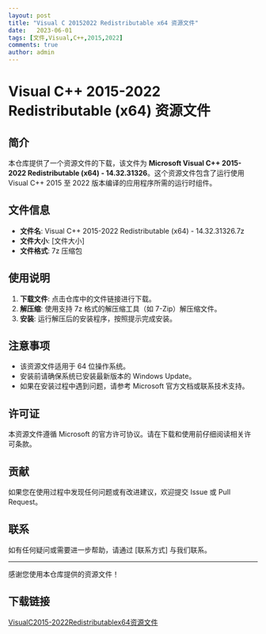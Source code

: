 ```yaml
---
layout: post
title: "Visual C 20152022 Redistributable x64 资源文件"
date:   2023-06-01
tags: [文件,Visual,C++,2015,2022]
comments: true
author: admin
---
```

# Visual C++ 2015-2022 Redistributable (x64) 资源文件

## 简介

本仓库提供了一个资源文件的下载，该文件为 **Microsoft Visual C++ 2015-2022 Redistributable (x64) - 14.32.31326**。这个资源文件包含了运行使用 Visual C++ 2015 至 2022 版本编译的应用程序所需的运行时组件。

## 文件信息

- **文件名**: Visual C++ 2015-2022 Redistributable (x64) - 14.32.31326.7z
- **文件大小**: [文件大小]
- **文件格式**: 7z 压缩包

## 使用说明

1. **下载文件**: 点击仓库中的文件链接进行下载。
2. **解压缩**: 使用支持 7z 格式的解压缩工具（如 7-Zip）解压缩文件。
3. **安装**: 运行解压后的安装程序，按照提示完成安装。

## 注意事项

- 该资源文件适用于 64 位操作系统。
- 安装前请确保系统已安装最新版本的 Windows Update。
- 如果在安装过程中遇到问题，请参考 Microsoft 官方文档或联系技术支持。

## 许可证

本资源文件遵循 Microsoft 的官方许可协议。请在下载和使用前仔细阅读相关许可条款。

## 贡献

如果您在使用过程中发现任何问题或有改进建议，欢迎提交 Issue 或 Pull Request。

## 联系

如有任何疑问或需要进一步帮助，请通过 [联系方式] 与我们联系。

---

感谢您使用本仓库提供的资源文件！

## 下载链接

[VisualC2015-2022Redistributablex64资源文件](https://pan.quark.cn/s/3597c2175768)